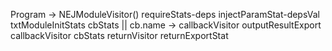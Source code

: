 Program ->
    NEJModuleVisitor()
        requireStats-deps
        injectParamStat-depsVal
        txtModuleInitStats
        cbStats || cb.name -> callbackVisitor
        outputResultExport
    callbackVisitor
        cbStats
    returnVisitor
        returnExportStat